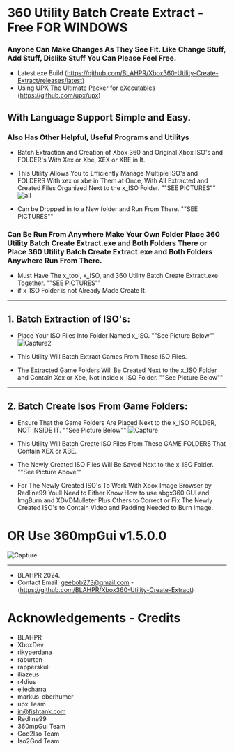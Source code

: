 # 360 Utility Batch Create Extract  - Free FOR WINDOWS
### Anyone Can Make Changes As They See Fit. Like Change Stuff, Add Stuff, Dislike Stuff You Can Please Feel Free.
* Latest exe Build (https://github.com/BLAHPR/Xbox360-Utility-Create-Extract/releases/latest)
* Using UPX The Ultimate Packer for eXecutables (https://github.com/upx/upx)

## With Language Support Simple and Easy.
### Also Has Other Helpful, Useful Programs and Utilitys
* Batch Extraction and Creation of Xbox 360 and Original Xbox ISO's and FOLDER's With Xex or Xbe, XEX or XBE in It.
* This Utility Allows You to Efficiently Manage Multiple ISO's and FOLDERS With xex or xbe in Them at Once, With All Extracted and Created Files Organized Next to the x_ISO Folder. ""SEE PICTURES""
![all](https://github.com/user-attachments/assets/9458ff90-dfef-4415-95e0-4be736fef891)


* Can be Dropped in to a New folder and Run From There.  ""SEE PICTURES""
### Can Be Run From Anywhere Make Your Own Folder Place 360 Utility Batch Create Extract.exe and Both Folders There or Place 360 Utility Batch Create Extract.exe and Both Folders Anywhere Run From There. 
* Must Have The x_tool, x_ISO, and 360 Utility Batch Create Extract.exe Together. ""SEE PICTURES""
* if x_ISO Folder is not Already Made Create It. 
**********************************************************************
## 1. Batch Extraction of ISO's:

* Place Your ISO Files Into Folder Named x_ISO. ""See Picture Below""
![Capture2](https://github.com/user-attachments/assets/c20b4d13-027d-41d8-815f-e7710cf22db4)

* This Utility Will Batch Extract Games From These ISO Files.

* The Extracted Game Folders Will Be Created Next to the x_ISO Folder and Contain Xex or Xbe, Not Inside x_ISO Folder. ""See Picture Below""
**********************************************************************
## 2. Batch Create Isos From Game Folders:

* Ensure That the Game Folders Are Placed Next to the x_ISO FOLDER, NOT INSIDE IT. ""See Picture Below""
![Capture](https://github.com/user-attachments/assets/d5562ee2-2ff2-4c88-83d9-106d9193ad8d)

* This Utility Will Batch Create ISO Files From These GAME FOLDERS That Contain XEX or XBE.

* The Newly Created ISO Files Will Be Saved Next to the x_ISO Folder. ""See Picture Above""
* For The Newly Created ISO's To Work With Xbox Image Browser by Redline99 Youll Need to Either Know How to use abgx360 GUI and ImgBurn and XDVDMulleter Plus Others to Correct or Fix
  The Newly Created ISO's to Contain Video and Padding Needed to Burn Image.
# OR Use 360mpGui v1.5.0.0 
![Capture](https://github.com/user-attachments/assets/580f960c-3e68-47e9-9337-e2cfb0f3ef63) 

**********************************************************************
* BLAHPR 2024.
* Contact Email: geebob273@gmail.com - (https://github.com/BLAHPR/Xbox360-Utility-Create-Extract)

# Acknowledgements - Credits
* BLAHPR 
* XboxDev 
* rikyperdana  
* raburton 
* rapperskull  
* iliazeus  
* r4dius
* eliecharra
* markus-oberhumer
* upx Team
* <in@fishtank.com>
* Redline99
* 360mpGui Team
* God2Iso Team
* Iso2God Team

